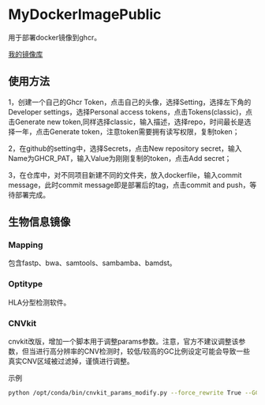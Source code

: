 # MyDockerImagePublic

用于部署docker镜像到ghcr。

[我的镜像库](https://github.com/pzweuj?tab=packages)

## 使用方法

1，创建一个自己的Ghcr Token，点击自己的头像，选择Setting，选择左下角的Developer settings，选择Personal access tokens，点击Tokens(classic)，点击Generate new token,同样选择classic，输入描述，选择repo，时间最长是选择一年，点击Generate token，注意token需要拥有读写权限，复制token；

2，在github的setting中，选择Secrets，点击New repository secret，输入Name为GHCR_PAT，输入Value为刚刚复制的token，点击Add secret；

3，在仓库中，对不同项目新建不同的文件夹，放入dockerfile，输入commit message，此时commit message即是部署后的tag，点击commit and push，等待部署完成。

## 生物信息镜像

### Mapping

包含fastp、bwa、samtools、sambamba、bamdst。

### Optitype

HLA分型检测软件。

### CNVkit

cnvkit改版，增加一个脚本用于调整params参数。注意，官方不建议调整该参数，但当进行高分辨率的CNV检测时，较低/较高的GC比例设定可能会导致一些真实CNV区域被过滤掉，谨慎进行调整。

示例
```bash
python /opt/conda/bin/cnvkit_params_modify.py --force_rewrite True --GC_MIN_FRACTION 0.25
```

